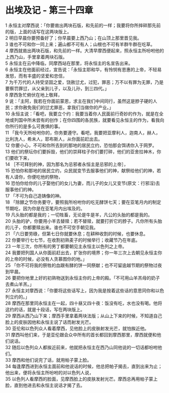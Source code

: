# 出埃及记 - 第三十四章
  
 1 永恒主对摩西说：「你要凿出两块石版，和先前的一样；我要将你所摔碎那先前的版，上面的话写在这两块版上。  
 2 明日早晨你要预备好了；你早晨要上西乃山；在山顶上那里晋见我。  
 3 谁也不可和你一同上来；遍山都不可有人；山根也不可有羊群牛群在吃草。  
 4 摩西就凿出两块石版，和先前的一样。大清早摩西便起来，照永恒主所吩咐他的上西乃山，手里拿着两块石版。  
 5 永恒主在云中降临，同摩西站在那里，将永恒主的名宣告出来。  
 6 永恒主在他面前经过，宣告说：「永恒主耶和华，有怜悯有恩惠的上帝，不轻易发怒，而有丰盛的坚爱和忠信，  
 7 为千万代的人持受坚固之爱，饶赦愆尤，过犯，罪恶；万不以有罪为无罪，乃是要察罚罪愆，从父亲到儿子，以及儿孙，到三四代。」  
 8 摩西急忙俯伏在地上敬拜，  
 9 说：「主阿，我若在你面前蒙恩，求主在我们中间同行，虽然这是脖子硬的人民；求你赦免我们的愆尤罪恶，拿我们当做你的产业。」  
 10 永恒主说：「看吧，我要立个约：我要当着你人民面前行奇妙的作为，就是在全地或列国中所未尝有的创作；在你四围的各民族，就要看见永恒主的作为，看我向你所行的是多么可畏惧的事。  
 11 「我今天所吩咐你的，你务要遵守。看吧，我要把亚摩利人，迦南人，赫人，比利洗人，希未人，耶布斯人，从你面前赶出去。  
 12 你要小心，不可和你所去到的那地的居民立约，恐怕那会饵诱你入于网罗。  
 13 他们的祭坛你们要拆毁，他们的崇拜柱子你们要打碎，他们的亚舍拉神木，你们要砍下来，  
 14 ［不可拜别的神，因为那名为忌邪者永恒主是忌邪的上帝］，  
 15 恐怕你和那地的居民立约，众民就变节去服事他们的神，献祭给他们的神，若有人请你，你便吃他的祭物，  
 16 恐怕你给你的儿子娶他们的女儿为妻，而儿子的女儿又变节(原文：行邪淫)去服事他们的神。  
 17 「不可为自己造铸像的神。  
 18 「除酵之节你务要守，要照我所吩咐你的吃无酵饼七天；要在亚笔月内的制定节期吃，因为你是在亚笔月内出埃及的。  
 19 凡头胎的都是我的；一切牲畜，无论是牛是羊，凡公的头胎的都是我的。  
 20 头胎的驴，你要用小羊去替赎；若不替赎，就要打折它的脖子。凡你所有头胎的儿子，你都要赎出来。谁也不可空手朝见我。  
 21 「六日要劳碌，但第七日你就要休息；在耕种收割的时候，也要休息。  
 22 你要举行七七节，在收割初熟麦子的时候举行；收藏节乃在年底。  
 23 一年三次，你所有的男丁都要朝见主永恒主以色列之上帝。  
 24 我要把列国人从你面前赶出去，扩张你的境界；你一年三次上去朝见永恒主你的上帝的时候，必没有人贪慕图你的地。」  
 25 「你不可将我的祭牲的血跟有酵的饼一同祭献；也不可留逾越节期的祭物过夜到早晨。  
 26 要把你地里上好的初熟物送到永恒主你的上帝的殿。「不可用山羊羔母的奶子去煮山羊羔。」  
 27 永恒主对摩西说：「你要将这些话写上，因为我是按着这些话的意思同你和以色列立约的。」  
 28 摩西在那里同永恒主在一起，四十昼又四十夜：饭没有吃，水也没有喝。他将这约的话，就是十段话，写在两块版上。  
 29 摩西从西乃山下来；摩西手里拿着两块法版；从山上下来的时候，不知道自己脸上的皮肤因他和永恒主说了话而射发光芒。  
 30 亚伦和以色列众人看着摩西，见他脸上的皮肤射发光芒，就怕挨近他。  
 31 摩西叫他们来，于是亚伦跟会众中所有的首长都回到摩西那里，摩西就便和他们说话。  
 32 随后以色列众人都挨近前来，他就把永恒主在西乃山同他说的一切话都吩咐他们。  
 33 摩西和他们说完了话，就用帕子蒙上脸。  
 34 每逢摩西进到永恒主面前和他说话的时候，他总把帕子揭去，直到出来为止；他出来，便将永恒主所吩咐的对以色列人说，  
 35 以色列人看摩西的脸面，见摩西脸上的皮肤发射光芒。摩西总再用帕子蒙上脸，直到他进去和永恒主说话才揭了去。